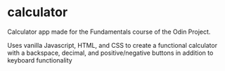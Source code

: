 # calculator

Calculator app made for the Fundamentals course of the Odin Project.

Uses vanilla Javascript, HTML, and CSS to create a functional calculator with a backspace, decimal, and positive/negative buttons in addition to keyboard functionality